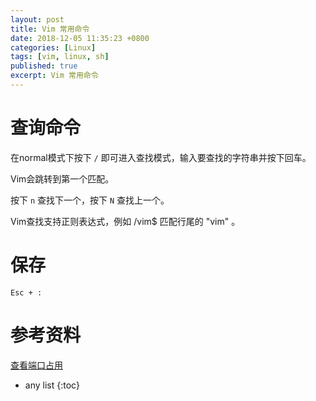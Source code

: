 ```yaml
---
layout: post
title: Vim 常用命令
date: 2018-12-05 11:35:23 +0800
categories: [Linux]
tags: [vim, linux, sh]
published: true
excerpt: Vim 常用命令
---
```


# 查询命令

在normal模式下按下 `/` 即可进入查找模式，输入要查找的字符串并按下回车。 

Vim会跳转到第一个匹配。 

按下 `n` 查找下一个，按下 `N` 查找上一个。 

Vim查找支持正则表达式，例如 /vim$ 匹配行尾的 "vim" 。

# 保存

`Esc + :`

# 参考资料

[查看端口占用](https://www.cnblogs.com/hindy/p/7249234.html)


* any list
{:toc}